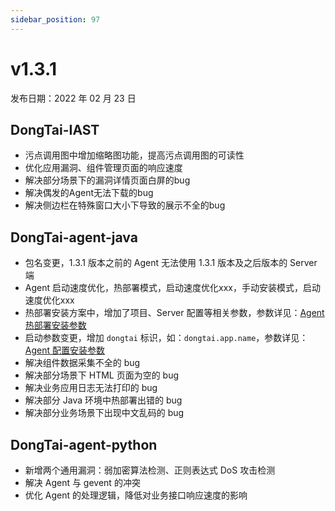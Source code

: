 ```yaml
---
sidebar_position: 97
---
```


# v1.3.1

发布日期：2022 年 02 月 23 日

## **DongTai-IAST**

* 污点调用图中增加缩略图功能，提高污点调用图的可读性
* 优化应用漏洞、组件管理页面的响应速度
* 解决部分场景下的漏洞详情页面白屏的bug
* 解决偶发的Agent无法下载的bug
* 解决侧边栏在特殊窗口大小下导致的展示不全的bug

## **DongTai-agent-java**

* 包名变更，1.3.1 版本之前的 Agent 无法使用 1.3.1 版本及之后版本的 Server端
* Agent 启动速度优化，热部署模式，启动速度优化xxx，手动安装模式，启动速度优化xxx
* 热部署安装方案中，增加了项目、Server 配置等相关参数，参数详见：[Agent 热部署安装参数](../../getting-started/agent/parameter/config-java-agent#热部署安装参数)
* 启动参数变更，增加 `dongtai` 标识，如：`dongtai.app.name`，参数详见：[Agent 配置安装参数](../../getting-started/agent/parameter/config-java-agent#配置安装参数)
* 解决组件数据采集不全的 bug
* 解决部分场景下 HTML 页面为空的 bug
* 解决业务应用日志无法打印的 bug
* 解决部分 Java 环境中热部署出错的 bug
* 解决部分业务场景下出现中文乱码的 bug

## **DongTai-agent-python**

* 新增两个通用漏洞：弱加密算法检测、正则表达式 DoS 攻击检测
* 解决 Agent 与 gevent 的冲突
* 优化 Agent 的处理逻辑，降低对业务接口响应速度的影响



